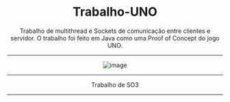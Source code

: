 <div align="center"> 
<h1>Trabalho-UNO</h1>
Trabalho de multithread e Sockets de comunicação entre clientes e servidor. O trabalho foi feito em Java como uma Proof of Concept do jogo UNO.
<hr>

![image](https://user-images.githubusercontent.com/85123013/179241102-00ce3086-5873-4b95-9858-25ecc7f10549.png)

<hr>
Trabalho de SO3 
<hr>
</div>
